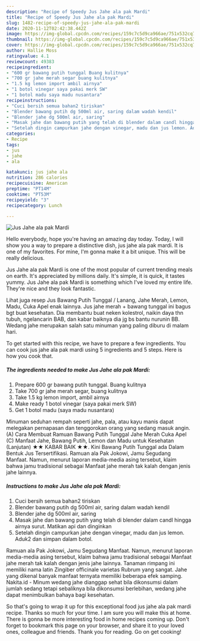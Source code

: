 ```yaml
---
description: "Recipe of Speedy Jus Jahe ala pak Mardi"
title: "Recipe of Speedy Jus Jahe ala pak Mardi"
slug: 1482-recipe-of-speedy-jus-jahe-ala-pak-mardi
date: 2020-11-12T02:42:38.442Z
image: https://img-global.cpcdn.com/recipes/159c7c5d9ca966ae/751x532cq70/jus-jahe-ala-pak-mardi-foto-resep-utama.jpg
thumbnail: https://img-global.cpcdn.com/recipes/159c7c5d9ca966ae/751x532cq70/jus-jahe-ala-pak-mardi-foto-resep-utama.jpg
cover: https://img-global.cpcdn.com/recipes/159c7c5d9ca966ae/751x532cq70/jus-jahe-ala-pak-mardi-foto-resep-utama.jpg
author: Hallie Moss
ratingvalue: 4.1
reviewcount: 49383
recipeingredient:
- "600 gr bawang putih tunggal Buang kulitnya"
- "700 gr jahe merah segar buang kulitnya"
- "1.5 kg lemon import ambil airnya"
- "1 botol vinegar saya pakai merk SW"
- "1 botol madu saya madu nusantara"
recipeinstructions:
- "Cuci bersih semua bahan2 tiriskan"
- "Blender bawang putih dg 500ml air, saring dalam wadah kendil"
- "Blender jahe dg 500ml air, saring"
- "Masak jahe dan bawang putih yang telah di blender dalam candl hingga airnya surut. Matikan api dan dinginkan"
- "Setelah dingin campurkan jahe dengan vinegar, madu dan jus lemon. Aduk2 dan simpan dalam botol."
categories:
- Recipe
tags:
- jus
- jahe
- ala

katakunci: jus jahe ala 
nutrition: 286 calories
recipecuisine: American
preptime: "PT14M"
cooktime: "PT53M"
recipeyield: "3"
recipecategory: Lunch

---
```



![Jus Jahe ala pak Mardi](https://img-global.cpcdn.com/recipes/159c7c5d9ca966ae/751x532cq70/jus-jahe-ala-pak-mardi-foto-resep-utama.jpg)

Hello everybody, hope you're having an amazing day today. Today, I will show you a way to prepare a distinctive dish, jus jahe ala pak mardi. It is one of my favorites. For mine, I'm gonna make it a bit unique. This will be really delicious.

Jus Jahe ala pak Mardi is one of the most popular of current trending meals on earth. It's appreciated by millions daily. It's simple, it is quick, it tastes yummy. Jus Jahe ala pak Mardi is something which I've loved my entire life. They're nice and they look fantastic.

Lihat juga resep Jus Bawang Putih Tunggal / Lanang, Jahe Merah, Lemon, Madu, Cuka Apel enak lainnya. Jus jahe merah + bawang tunggal ini bagus bgt buat kesehatan. Dia membantu buat neken kolestrol, naikin daya thn tubuh, ngelancarin BAB, dan kabar baiknya dia jg bs bantu nurunin BB. Wedang jahe merupakan salah satu minuman yang paling diburu di malam hari.


To get started with this recipe, we have to prepare a few ingredients. You can cook jus jahe ala pak mardi using 5 ingredients and 5 steps. Here is how you cook that.

<!--inarticleads1-->

##### The ingredients needed to make Jus Jahe ala pak Mardi:

1. Prepare 600 gr bawang putih tunggal. Buang kulitnya
1. Take 700 gr jahe merah segar, buang kulitnya
1. Take 1.5 kg lemon import, ambil airnya
1. Make ready 1 botol vinegar (saya pakai merk SW)
1. Get 1 botol madu (saya madu nusantara)


Minuman seduhan rempah seperti jahe, pala, atau kayu manis dapat melegakan pernapasan dan tenggorokan orang yang sedang masuk angin. (A) Cara Membuat Ramuan Bawang Putih Tunggal Jahe Merah Cuka Apel (C) Manfaat Jahe, Bawang Putih, Lemon dan Madu untuk Kesehatan (Lanjutan) ★★ KABAR BAIK ★★. Kini Bawang Putih Tunggal ada Dalam Bentuk Jus Tersertifikasi. Ramuan ala Pak Jokowi, Jamu Segudang Manfaat. Namun, menurut laporan media-media asing tersebut, klaim bahwa jamu tradisional sebagai Manfaat jahe merah tak kalah dengan jenis jahe lainnya. 

<!--inarticleads2-->

##### Instructions to make Jus Jahe ala pak Mardi:

1. Cuci bersih semua bahan2 tiriskan
1. Blender bawang putih dg 500ml air, saring dalam wadah kendil
1. Blender jahe dg 500ml air, saring
1. Masak jahe dan bawang putih yang telah di blender dalam candl hingga airnya surut. Matikan api dan dinginkan
1. Setelah dingin campurkan jahe dengan vinegar, madu dan jus lemon. Aduk2 dan simpan dalam botol.


Ramuan ala Pak Jokowi, Jamu Segudang Manfaat. Namun, menurut laporan media-media asing tersebut, klaim bahwa jamu tradisional sebagai Manfaat jahe merah tak kalah dengan jenis jahe lainnya. Tanaman rimpang ini memiliki nama latin Zingiber officinale varietas Rubrum yang sangat. Jahe yang dikenal banyak manfaat ternyata memiliki beberapa efek samping. Nakita.id - Minum wedang jahe dianggap sehat bila dikonsumsi dalam jumlah sedang tetapi sebaliknya bila dikonsumsi berlebihan, wedang jahe dapat menimbulkan bahaya bagi kesehatan. 

So that's going to wrap it up for this exceptional food jus jahe ala pak mardi recipe. Thanks so much for your time. I am sure you will make this at home. There is gonna be more interesting food in home recipes coming up. Don't forget to bookmark this page on your browser, and share it to your loved ones, colleague and friends. Thank you for reading. Go on get cooking!
